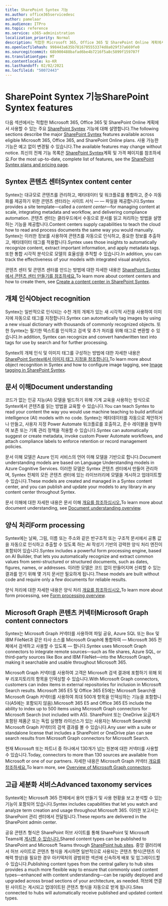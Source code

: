 ```yaml
---
title: SharePoint Syntex 기능
ms.author: office365servicedesc
author: pamelaar
ms.audience: ITPro
ms.topic: reference
ms.service: o365-administration
localization_priority: Normal
description: 적합한 Microsoft 365, Office 365 및 SharePoint Online 계획에서 사용할 수 있는 주요 SharePoint Syntex 기능에 대해 자세히 알아보습니다.
ms.openlocfilehash: 998443a635b7816705553374d8a029f37a669fe0
ms.sourcegitcommit: 68b900488bafad6be4b7216f5a8c5899f159707f
ms.translationtype: MT
ms.contentlocale: ko-KR
ms.lasthandoff: 02/02/2021
ms.locfileid: "50072443"
---
```

# <a name="sharepoint-syntex-features"></a><span data-ttu-id="9003a-103">SharePoint Syntex 기능</span><span class="sxs-lookup"><span data-stu-id="9003a-103">SharePoint Syntex features</span></span> 

<span data-ttu-id="9003a-104">다음 섹션에서는 적합한 Microsoft 365, Office 365 및 SharePoint Online 계획에서 사용할 수 있는 주요 [SharePoint Syntex](sharepoint-syntex-service-description.md) 기능에 대해 설명합니다.</span><span class="sxs-lookup"><span data-stu-id="9003a-104">The following sections describe the major [SharePoint Syntex](sharepoint-syntex-service-description.md) features available across eligible Microsoft 365, Office 365, and SharePoint Online plans.</span></span> <span data-ttu-id="9003a-105">사용 가능한 기능은 예고 없이 변경될 수 있습니다.</span><span class="sxs-lookup"><span data-stu-id="9003a-105">The available features may change without notice.</span></span> <span data-ttu-id="9003a-106">최신의 전체 기능 목록은 [SharePoint Syntex](https://www.microsoft.com/microsoft-365/enterprise/sharepoint-syntex)계획 및 가격 페이지를 참조하세요.</span><span class="sxs-lookup"><span data-stu-id="9003a-106">For the most up-to-date, complete list of features, see the [SharePoint Syntex plans and pricing page](https://www.microsoft.com/microsoft-365/enterprise/sharepoint-syntex).</span></span>

## <a name="syntex-content-center"></a><span data-ttu-id="9003a-107">Syntex 콘텐츠 센터</span><span class="sxs-lookup"><span data-stu-id="9003a-107">Syntex content center</span></span>

<span data-ttu-id="9003a-108">Syntex는 대규모로 콘텐츠를 관리하고, 메타데이터 및 워크플로를 통합하고, 준수 자동화를 제공하기 위한 콘텐츠 센터라는 사이트 서식 &mdash;  &mdash; 파일을 제공합니다.</span><span class="sxs-lookup"><span data-stu-id="9003a-108">Syntex provides a site template&mdash;called a *content center*&mdash;for managing content at scale, integrating metadata and workflow, and delivering compliance automation.</span></span> <span data-ttu-id="9003a-109">콘텐츠 센터는 클라우드에서 수동으로 문서를 읽고 처리하는 방법을 설명하는 기능을 제공합니다.</span><span class="sxs-lookup"><span data-stu-id="9003a-109">Content centers supply capabilities to teach the cloud how to read and process documents the same way you would manually.</span></span> <span data-ttu-id="9003a-110">Syntex는 이러한 정보를 사용하여 콘텐츠를 자동으로 인식하고, 중요한 정보를 추출하고, 메타데이터 태그를 적용합니다.</span><span class="sxs-lookup"><span data-stu-id="9003a-110">Syntex uses those insights to automatically recognize content, extract important information, and apply metadata tags.</span></span> <span data-ttu-id="9003a-111">또한 통합 시각적 분석으로 모델의 효율성을 추적할 수 있습니다.</span><span class="sxs-lookup"><span data-stu-id="9003a-111">In addition, you can track the effectiveness of your models with integrated visual analytics.</span></span>

<span data-ttu-id="9003a-112">콘텐츠 센터 및 콘텐츠 센터를 만드는 방법에 대한 자세한 내용은 [SharePoint Syntex에서 콘텐츠 센터 만들기를 참조하세요.](/microsoft-365/contentunderstanding/create-a-content-center)</span><span class="sxs-lookup"><span data-stu-id="9003a-112">To learn more about content centers and how to create them, see [Create a content center in SharePoint Syntex](/microsoft-365/contentunderstanding/create-a-content-center).</span></span>

## <a name="object-recognition"></a><span data-ttu-id="9003a-113">개체 인식</span><span class="sxs-lookup"><span data-stu-id="9003a-113">Object recognition</span></span>

<span data-ttu-id="9003a-114">Syntex는 일반적으로 인식되는 수천 개의 개체가 있는 새 시각적 사전을 사용하여 이미지에 자동으로 태그를 지정합니다.</span><span class="sxs-lookup"><span data-stu-id="9003a-114">Syntex can automatically tag images by using a new visual dictionary with thousands of commonly recognized objects.</span></span> <span data-ttu-id="9003a-115">또한 Syntex는 필기한 텍스트를 인식하고 검색 및 추가 처리를 위해 태그로 변환할 수 있습니다.</span><span class="sxs-lookup"><span data-stu-id="9003a-115">In addition, Syntex can recognize and convert handwritten text into tags for use by search and for further processing.</span></span>

<span data-ttu-id="9003a-116">Syntex의 개체 인식 및 이미지 태그를 구성하는 방법에 대한 자세한 내용은 [SharePoint Syntex에서 이미지 태그 지정을 참조합니다.](/microsoft-365/contentunderstanding/image-tagging)</span><span class="sxs-lookup"><span data-stu-id="9003a-116">To learn more about object recognition in Syntex and how to configure image tagging, see [Image tagging in SharePoint Syntex](/microsoft-365/contentunderstanding/image-tagging).</span></span>

## <a name="document-understanding"></a><span data-ttu-id="9003a-117">문서 이해</span><span class="sxs-lookup"><span data-stu-id="9003a-117">Document understanding</span></span>

<span data-ttu-id="9003a-118">코드가 없는 인공 지능(AI) 모델을 빌드하기 위해 기계 교육을 사용하는 방식으로 Syntex에서 콘텐츠를 읽는 방법을 교육할 수 있습니다.</span><span class="sxs-lookup"><span data-stu-id="9003a-118">You can teach Syntex to read your content the way you would use machine teaching to build artificial intelligence (AI) models with no code.</span></span> <span data-ttu-id="9003a-119">Syntex는 메타데이터를 자동으로 제안하거나 만들고, 사용자 지정 Power Automate 워크플로를 호출하고, 준수 레이블을 첨부하여 보존 또는 기록 관리 정책을 적용할 수 있습니다.</span><span class="sxs-lookup"><span data-stu-id="9003a-119">Syntex can automatically suggest or create metadata, invoke custom Power Automate workflows, and attach compliance labels to enforce retention or record management policies.</span></span>

<span data-ttu-id="9003a-120">문서 이해 모델은 Azure 인지 서비스의 언어 이해 모델을 기반으로 합니다.</span><span class="sxs-lookup"><span data-stu-id="9003a-120">Document understanding models are based on Language Understanding models in Azure Cognitive Services.</span></span> <span data-ttu-id="9003a-121">이러한 모델은 Syntex 콘텐츠 센터에서 만들어 관리하며, Syntex 전체의 모든 콘텐츠 센터에 있는 라이브러리에 모델을 게시하고 업데이트할 수 있습니다.</span><span class="sxs-lookup"><span data-stu-id="9003a-121">These models are created and managed in a Syntex content center, and you can publish and update your models to any library in any content center throughout Syntex.</span></span>

<span data-ttu-id="9003a-122">문서 이해에 대한 자세한 내용은 문서 이해 [개요를 참조하십시오.](/microsoft-365/contentunderstanding/document-understanding-overview)</span><span class="sxs-lookup"><span data-stu-id="9003a-122">To learn more about document understanding, see [Document understanding overview](/microsoft-365/contentunderstanding/document-understanding-overview).</span></span>

## <a name="form-processing"></a><span data-ttu-id="9003a-123">양식 처리</span><span class="sxs-lookup"><span data-stu-id="9003a-123">Form processing</span></span>

<span data-ttu-id="9003a-124">Syntex에는 날짜, 그림, 이름 또는 주소와 같은 반구조적 또는 구조적 문서에서 공통 값을 자동으로 인식하고 추출할 수 있도록 하는 AI 작성기 기반의 강력한 양식 처리 엔진이 포함되어 있습니다.</span><span class="sxs-lookup"><span data-stu-id="9003a-124">Syntex includes a powerful form processing engine, based on AI Builder, that lets you automatically recognize and extract common values from semi-structured or structured documents, such as dates, figures, names, or addresses.</span></span> <span data-ttu-id="9003a-125">이러한 모델은 코드 없이 만들어지며 신뢰할 수 있는 결과를 얻기 위해 몇 가지 문서만 필요하게 됩니다.</span><span class="sxs-lookup"><span data-stu-id="9003a-125">These models are built without code and require only a few documents for reliable results.</span></span>

<span data-ttu-id="9003a-126">양식 처리에 대한 자세한 내용은 양식 처리 [개요를 참조하십시오.](/microsoft-365/contentunderstanding/form-processing-overview)</span><span class="sxs-lookup"><span data-stu-id="9003a-126">To learn more about form processing, see [Form processing overview](/microsoft-365/contentunderstanding/form-processing-overview).</span></span>

## <a name="microsoft-graph-content-connectors"></a><span data-ttu-id="9003a-127">Microsoft Graph 콘텐츠 커넥터</span><span class="sxs-lookup"><span data-stu-id="9003a-127">Microsoft Graph content connectors</span></span>

<span data-ttu-id="9003a-128">Syntex는 Microsoft Graph 커넥터를 사용하여 파일 공유, Azure SQL 또는 Box 및 IBM FileNet과 같은 타사 소스를 Microsoft Graph에 통합하여 &mdash; Microsoft 365 전체에서 검색하고 사용할 수 있도록 &mdash; 합니다.</span><span class="sxs-lookup"><span data-stu-id="9003a-128">Syntex uses Microsoft Graph connectors to integrate remote sources&mdash;such as file shares, Azure SQL, or third-party sources like Box and IBM FileNet&mdash;into the Microsoft Graph, making it searchable and usable throughout Microsoft 365.</span></span>

<span data-ttu-id="9003a-129">Microsoft Graph 커넥터를 사용하여 고객은 Microsoft 검색 결과에 포함하기 위해 외부 리포지토리의 항목을 인덱싱할 수 있습니다.</span><span class="sxs-lookup"><span data-stu-id="9003a-129">With Microsoft Graph connectors, customers can index items in external repositories for inclusion in Microsoft Search results.</span></span> <span data-ttu-id="9003a-130">Microsoft 365 E5 및 Office 365 E5에는 Microsoft Search용 Microsoft Graph 커넥터를 사용하여 최대 500개 항목을 인덱싱하는 기능을 포함합니다(A5에는 포함되지 않음).</span><span class="sxs-lookup"><span data-stu-id="9003a-130">Microsoft 365 E5 and Office 365 E5 include the ability to index up to 500 items using Microsoft Graph connectors for Microsoft Search (not included with A5).</span></span> <span data-ttu-id="9003a-131">SharePoint 또는 OneDrive 요금제가 포함된 제품군 또는 독립 실행형 라이선스가 있는 사용자는 Microsoft Search용 Microsoft Graph 커넥터의 검색 결과를 볼 수 있습니다.</span><span class="sxs-lookup"><span data-stu-id="9003a-131">Any user with a suite or standalone license that includes a SharePoint or OneDrive plan can see search results from Microsoft Graph connectors for Microsoft Search.</span></span>

<span data-ttu-id="9003a-132">현재 Microsoft 또는 파트너 중 하나에서 130개가 넘는 원본에 대한 커넥터를 사용할 수 있습니다.</span><span class="sxs-lookup"><span data-stu-id="9003a-132">Today, connectors to more than 130 sources are available from Microsoft or one of our partners.</span></span> <span data-ttu-id="9003a-133">자세한 내용은 Microsoft Graph 커넥터 [개요를 참조하세요.](https://aka.ms/iwantconnectors)</span><span class="sxs-lookup"><span data-stu-id="9003a-133">To learn more, see [Overview of Microsoft Graph connectors](https://aka.ms/iwantconnectors).</span></span>

## <a name="advanced-taxonomy-services"></a><span data-ttu-id="9003a-134">고급 세분화 서비스</span><span class="sxs-lookup"><span data-stu-id="9003a-134">Advanced taxonomy services</span></span>

<span data-ttu-id="9003a-135">Syntex에는 Microsoft 365 전체에서 용어 만들기 및 사용 현황을 보고 분석할 수 있는 기능이 포함되어 있습니다.</span><span class="sxs-lookup"><span data-stu-id="9003a-135">Syntex includes capabilities that let you watch and analyze term creation and usage throughout Microsoft 365.</span></span> <span data-ttu-id="9003a-136">이러한 보고서는 SharePoint 관리 센터에서 전달됩니다.</span><span class="sxs-lookup"><span data-stu-id="9003a-136">These reports are delivered in the SharePoint admin center.</span></span>

<span data-ttu-id="9003a-137">공유 콘텐츠 형식은 SharePoint 허브 사이트를 통해 SharePoint 및 Microsoft Teams에 [게시할 수 있습니다.](/sharepoint/dev/features/hub-site/hub-site-overview)</span><span class="sxs-lookup"><span data-stu-id="9003a-137">Shared content types can be published to SharePoint and Microsoft Teams through [SharePoint hub sites](/sharepoint/dev/features/hub-site/hub-site-overview).</span></span> <span data-ttu-id="9003a-138">중앙 갤러리에서 허브 사이트로 콘텐츠 형식을 게시하면 일반적으로 사용되는 콘텐츠 형식(콘텐츠 이해력 향상)을 필요한 경우 아키텍처의 광범위한 섹션에 신속하게 배포 및 업그레이드할 수 있습니다.</span><span class="sxs-lookup"><span data-stu-id="9003a-138">Publishing content types from the central gallery to hub sites provides a much more flexible way to ensure that commonly used content types—enhanced with content understanding—can be rapidly deployed and upgraded across broad sections of your architecture, as needed.</span></span> <span data-ttu-id="9003a-139">허브에 연결된 사이트는 게시되고 업데이트된 콘텐츠 형식을 자동으로 받게 됩니다.</span><span class="sxs-lookup"><span data-stu-id="9003a-139">Sites connected to hubs will automatically receive published and updated content types.</span></span>
